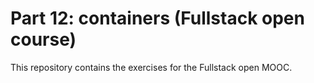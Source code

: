# Part 12: containers (Fullstack open course)

This repository contains the exercises for the Fullstack open MOOC.
